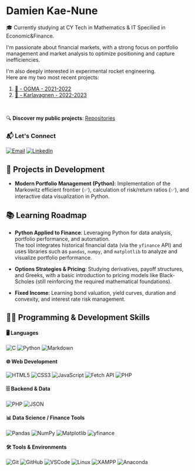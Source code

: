 # Damien Kae-Nune

🎓 Currently studying at CY Tech in Mathematics & IT Specilied in Economic&Finance.

I'm passionate about financial markets, with a strong focus on portfolio management and market analysis to optimize positioning and capture inefficiencies.  

I'm also deeply interested in experimental rocket engineering.  
Here are my two most recent projects:  
1. [🚀 - OGMA - 2021-2022](https://www.planete-sciences.org/espace/scae/doc/3121)
2. [ 🚀 - Karlavagnen - 2022-2023](https://www.planete-sciences.org/espace/scae/get_document&id=3674)  

<br> 

🔍 **Discover my public projects**: [Repositories](https://github.com/Dmkn78?tab=repositories)

### 📬 Let's Connect

[![Email](https://img.shields.io/badge/email-D44638?style=for-the-badge&logo=gmail&logoColor=white)](mailto:dmkn78@gmail.com)
[![LinkedIn](https://img.shields.io/badge/LinkedIn-0A66C2?style=for-the-badge&logo=linkedin&logoColor=white)](https://www.linkedin.com/in/damien-kae-nune/)


## 🚧 Projects in Development

- **Modern Portfolio Management (Python)**: Implementation of the Markowitz efficient frontier (✅), calculation of risk/return ratios (✅), and interactive data visualization in Python.

## 📚 Learning Roadmap  

- **Python Applied to Finance**: Leveraging Python for data analysis, portfolio performance, and automation.  
  The tool integrates historical financial data (via the `yfinance` API) and uses libraries such as `pandas`, `numpy`, and `matplotlib` to analyze and visualize portfolio performance.

- **Options Strategies & Pricing**: Studying derivatives, payoff structures, and Greeks, with a basic introduction to pricing models like Black-Scholes (still reinforcing the required mathematical foundations).

- **Fixed Income**: Learning bond valuation, yield curves, duration and convexity, and interest rate risk management.


## 🧑‍💻 Programming & Development Skills

#### 🖥️ Languages  
![C](https://img.shields.io/badge/C-00599C?style=for-the-badge&logo=c&logoColor=white)
![Python](https://img.shields.io/badge/Python-3776AB?style=for-the-badge&logo=python&logoColor=white)
![Markdown](https://img.shields.io/badge/Markdown-000000?style=for-the-badge&logo=markdown&logoColor=white)

#### 🌐 Web Development  
![HTML5](https://img.shields.io/badge/HTML5-E34F26?style=for-the-badge&logo=html5&logoColor=white)
![CSS3](https://img.shields.io/badge/CSS3-1572B6?style=for-the-badge&logo=css3&logoColor=white)
![JavaScript](https://img.shields.io/badge/JavaScript-F7DF1E?style=for-the-badge&logo=javascript&logoColor=black)
![Fetch API](https://img.shields.io/badge/Fetch_API-ffcc00?style=for-the-badge&logo=javascript&logoColor=black)
![PHP](https://img.shields.io/badge/PHP-777BB4?style=for-the-badge&logo=php&logoColor=white)

#### 🗄️ Backend & Data  
![PHP](https://img.shields.io/badge/PHP-777BB4?style=for-the-badge&logo=php&logoColor=white)
![JSON](https://img.shields.io/badge/JSON-000000?style=for-the-badge&logo=json&logoColor=white)

#### 📊 Data Science / Finance Tools  
![Pandas](https://img.shields.io/badge/Pandas-150458?style=for-the-badge&logo=pandas&logoColor=white)
![NumPy](https://img.shields.io/badge/NumPy-013243?style=for-the-badge&logo=numpy&logoColor=white)
![Matplotlib](https://img.shields.io/badge/Matplotlib-11557C?style=for-the-badge&logo=plotly&logoColor=white)
![yfinance](https://img.shields.io/badge/yfinance-grey?style=for-the-badge)

#### 🛠️ Tools & Environments  
![Git](https://img.shields.io/badge/Git-F05032?style=for-the-badge&logo=git&logoColor=white)
![GitHub](https://img.shields.io/badge/GitHub-181717?style=for-the-badge&logo=github&logoColor=white)
![VSCode](https://img.shields.io/badge/VSCode-007ACC?style=for-the-badge&logo=visualstudiocode&logoColor=white)
![Linux](https://img.shields.io/badge/Linux-FCC624?style=for-the-badge&logo=linux&logoColor=black)
![XAMPP](https://img.shields.io/badge/XAMPP-FB7A24?style=for-the-badge&logo=xampp&logoColor=white)
![Anaconda](https://img.shields.io/badge/Anaconda-44A833?style=for-the-badge&logo=anaconda&logoColor=white)


